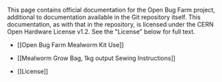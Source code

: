 This page contains official documentation for the Open Bug Farm project, additional to documentation available in the Git repository itself. This documentation, as with that in the repository, is licensed under the CERN Open Hardware License v1.2. See the "License" below for full text.

* [[Open Bug Farm Mealworm Kit Use]]

* [[Mealworm Grow Bag, 1kg output Sewing Instructions]]

* [[License]]